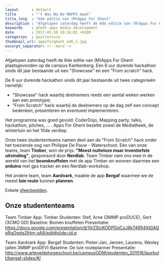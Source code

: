 ```yaml
---
layout      : default
title       : "'t Was Wa De MAPPS maat"
title_long  : "6de editie van (M)Apps For Ghent"
description : "Afgelopen zaterdag heeft de 6de editie van (M)Apps For Ghent plaatsgevonden op de campus Kantienberg. Een 6 uur durende hackathon sinds dit jaar bestaande uit een \"Showcase\" en een \"From scratch\" hack."
keywords    : ghent apps media development
date        : 2017-03-20 20:16:01 +0100
categories  : gastlecture
thumbnail_url: appsforghent_ed6_1.jpg
excerpt_separator: <!--more-->
---
```


Afgelopen zaterdag heeft de 6de editie van (M)Apps For Ghent plaatsgevonden op de campus Kantienberg. Een 6 uur durende hackathon sinds dit jaar bestaande uit een "Showcase" en een "From scratch" hack.
<!--more-->
De 6 uur durende hackathon sinds dit jaar bestaande uit twee categorieën namelijk:

* "Showcase" hack waarbij deelnemers reeds een aantal weken werken aan een prototype;
* "From Scratch" hack waarbij de deelnemers op de dag zelf een concept bedenken, presenteren en eventueel implementeren.

Het programma was goed gevuld: CoderDojo, Mapping party, talks, hackathon, pitches, ... . Apps For Ghent bezette zowel de Mediatheek, de wintertuin en het 10de verdiep.

Onze twee studententeams namen deel aan de "From Scratch" hack onder het toeziende oog van Philippe De Pauw - Waterschoot. Eén van onze teams, team **Timber**, won de prijs: **"Meest nutteloze maar inventiefste uitvinding"**, gesponsord door **Nerdlab**. Team Timber nam ons mee in de wereld van het **boomknuffelen** met de app Timber en wonnen daarmee een **arduino** met gps tracker en een Nerdlab-workshop.

Het andere team, team **Aardvark**, maakte de app **Bergaf** waarmee we de meest **luie route** kunnen **plannen**.

Enkele [sfeerbeelden](https://photos.google.com/share/AF1QipMPevD-ZhiKMwGDoAjfV9QIeQcbQm81TvEaSd3ckVmv7YpZO-tjWVQe7mxGD1BqGg?key=NlpvcEdQcW80aVlYQ3pzenJCYzBKZ3VuSU1yZTl3).

Onze studententeams
-------------------

Team Timber
App: Timber
Studenten: Stef, Arne (3MMP proDUCE), Gert (3CMO GD)
Baseline: Bomen knuffelen
Presentatie: https://docs.google.com/presentation/d/1jIrZSlcKODPGqCzJ8k746R4Xt0AQpRgOgdg2lHm-oA8/edit#slide=id.p

Team Aardvark
App: Bergaf
Studenten: Pieter-Jan, Jeroen, Laurens, Wesley (allen 3MMP proDEV)
Baseline: De luie routeplanner
Presentatie: http://www.arteveldehogeschool.be/campusGDM/studenten_201516/laurbult/bergaf-slides/#/